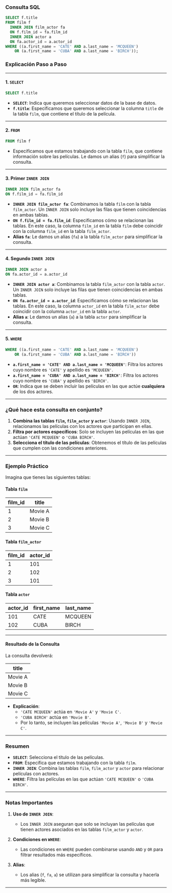 
### **Consulta SQL**

```sql
SELECT f.title
FROM film f
  INNER JOIN film_actor fa
  ON f.film_id = fa.film_id
  INNER JOIN actor a
  ON fa.actor_id = a.actor_id
WHERE ((a.first_name = 'CATE' AND a.last_name = 'MCQUEEN')
    OR (a.first_name = 'CUBA' AND a.last_name = 'BIRCH'));
```

### **Explicación Paso a Paso**

---

#### 1. **`SELECT`**
```sql
SELECT f.title
```
- **`SELECT`**: Indica que queremos seleccionar datos de la base de datos.
- **`f.title`**: Especificamos que queremos seleccionar la columna `title` de la tabla `film`, que contiene el título de la película.

---

#### 2. **`FROM`**
```sql
FROM film f
```
- Especificamos que estamos trabajando con la tabla `film`, que contiene información sobre las películas. Le damos un alias (`f`) para simplificar la consulta.

---

#### 3. **Primer `INNER JOIN`**
```sql
INNER JOIN film_actor fa
ON f.film_id = fa.film_id
```
- **`INNER JOIN film_actor fa`**: Combinamos la tabla `film` con la tabla `film_actor`. Un `INNER JOIN` solo incluye las filas que tienen coincidencias en ambas tablas.
- **`ON f.film_id = fa.film_id`**: Especificamos cómo se relacionan las tablas. En este caso, la columna `film_id` en la tabla `film` debe coincidir con la columna `film_id` en la tabla `film_actor`.
- **Alias `fa`**: Le damos un alias (`fa`) a la tabla `film_actor` para simplificar la consulta.

---

#### 4. **Segundo `INNER JOIN`**
```sql
INNER JOIN actor a
ON fa.actor_id = a.actor_id
```
- **`INNER JOIN actor a`**: Combinamos la tabla `film_actor` con la tabla `actor`. Un `INNER JOIN` solo incluye las filas que tienen coincidencias en ambas tablas.
- **`ON fa.actor_id = a.actor_id`**: Especificamos cómo se relacionan las tablas. En este caso, la columna `actor_id` en la tabla `film_actor` debe coincidir con la columna `actor_id` en la tabla `actor`.
- **Alias `a`**: Le damos un alias (`a`) a la tabla `actor` para simplificar la consulta.

---

#### 5. **`WHERE`**
```sql
WHERE ((a.first_name = 'CATE' AND a.last_name = 'MCQUEEN')
    OR (a.first_name = 'CUBA' AND a.last_name = 'BIRCH'))
```
- **`a.first_name = 'CATE' AND a.last_name = 'MCQUEEN'`**: Filtra los actores cuyo nombre es `'CATE'` y apellido es `'MCQUEEN'`.
- **`a.first_name = 'CUBA' AND a.last_name = 'BIRCH'`**: Filtra los actores cuyo nombre es `'CUBA'` y apellido es `'BIRCH'`.
- **`OR`**: Indica que se deben incluir las películas en las que actúe **cualquiera** de los dos actores.

---

### **¿Qué hace esta consulta en conjunto?**

1. **Combina las tablas `film`, `film_actor` y `actor`**: Usando `INNER JOIN`, relacionamos las películas con los actores que participan en ellas.
2. **Filtra por actores específicos**: Solo se incluyen las películas en las que actúan `'CATE MCQUEEN'` o `'CUBA BIRCH'`.
3. **Selecciona el título de las películas**: Obtenemos el título de las películas que cumplen con las condiciones anteriores.

---

### **Ejemplo Práctico**

Imagina que tienes las siguientes tablas:

#### Tabla `film`
| film_id | title               |
|---------|---------------------|
| 1       | Movie A             |
| 2       | Movie B             |
| 3       | Movie C             |

#### Tabla `film_actor`
| film_id | actor_id |
|---------|----------|
| 1       | 101      |
| 2       | 102      |
| 3       | 101      |

#### Tabla `actor`
| actor_id | first_name | last_name |
|----------|------------|-----------|
| 101      | CATE       | MCQUEEN   |
| 102      | CUBA       | BIRCH     |

---

#### Resultado de la Consulta
La consulta devolverá:

| title     |
|-----------|
| Movie A   |
| Movie B   |
| Movie C   |

- **Explicación**:
    - `'CATE MCQUEEN'` actúa en `'Movie A'` y `'Movie C'`.
    - `'CUBA BIRCH'` actúa en `'Movie B'`.
    - Por lo tanto, se incluyen las películas `'Movie A'`, `'Movie B'` y `'Movie C'`.

---

### **Resumen**

- **`SELECT`**: Selecciona el título de las películas.
- **`FROM`**: Especifica que estamos trabajando con la tabla `film`.
- **`INNER JOIN`**: Combina las tablas `film`, `film_actor` y `actor` para relacionar películas con actores.
- **`WHERE`**: Filtra las películas en las que actúan `'CATE MCQUEEN'` o `'CUBA BIRCH'`.

---

### **Notas Importantes**

1. **Uso de `INNER JOIN`**:
    - Los `INNER JOIN` aseguran que solo se incluyan las películas que tienen actores asociados en las tablas `film_actor` y `actor`.

2. **Condiciones en `WHERE`**:
    - Las condiciones en `WHERE` pueden combinarse usando `AND` y `OR` para filtrar resultados más específicos.

3. **Alias**:
    - Los alias (`f`, `fa`, `a`) se utilizan para simplificar la consulta y hacerla más legible.

---

